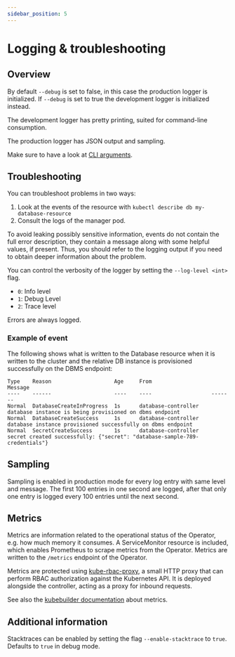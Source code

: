 ```yaml
---
sidebar_position: 5
---
```


# Logging & troubleshooting

## Overview

By default `--debug` is set to false, in this case the production logger is initialized.
If `--debug` is set to true the development logger is initialized instead.

The development logger has pretty printing, suited for command-line consumption.

The production logger has JSON output and sampling.

Make sure to have a look at [CLI arguments](/docs/operator-configuration/cli-arguments).

## Troubleshooting



You can troubleshoot problems in two ways:
1. Look at the events of the resource with `kubectl describe db my-database-resource `
2. Consult the logs of the manager pod.

To avoid leaking possibly sensitive information, events do not contain the full error description, they contain a message along with some helpful values, if present.
Thus, you should refer to the logging output if you need to obtain deeper information about the problem.

You can control the verbosity of the logger by setting the `--log-level <int>` flag.

- `0`: Info level
- `1`: Debug Level
- `2`: Trace level

Errors are always logged.

### Example of event

The following shows what is written to the Database resource when it is written to the cluster and the relative DB instance
is provisioned successfully on the DBMS endpoint:

```shell
Type    Reason                    Age     From                   Message
----    ------                    ----    ----                   -------
Normal  DatabaseCreateInProgress  1s      database-controller    database instance is being provisioned on dbms endpoint
Normal  DatabaseCreateSuccess     1s      database-controller    database instance provisioned successfully on dbms endpoint
Normal  SecretCreateSuccess       1s      database-controller    secret created successfully: {"secret": "database-sample-789-credentials"}
```



## Sampling

Sampling is enabled in production mode for every log entry with same level and message. The first 100 entries in one second
are logged, after that only one entry is logged every 100 entries until the next second.

## Metrics

Metrics are information related to the operational status of the Operator, e.g. how much memory it
consumes. A ServiceMonitor resource is included, which enables Prometheus to scrape metrics from the
Operator. Metrics are written to the `/metrics` endpoint of the Operator.

Metrics are protected using [kube-rbac-proxy](https://github.com/brancz/kube-rbac-proxy), a small HTTP proxy that can perform RBAC authorization
against the Kubernetes API. It is deployed alongside the controller, acting as a proxy for inbound requests.

See also the [kubebuilder documentation](https://book.kubebuilder.io/reference/metrics.html) about metrics.

## Additional information

Stacktraces can be enabled by setting the flag `--enable-stacktrace` to `true`. Defaults to `true` in debug mode.